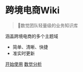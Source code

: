 <!-- _coverpage.md -->

# 跨境电商Wiki

> 💪数觉团队轻量级的业务知识库

涵盖跨境电商的多个主题域
- 简单、清晰、快捷
- 准实时更新


[开始使用](/README.md)
[数觉分析](https://datawake.ai)
